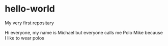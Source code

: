 # hello-world
My very first repositary

Hi everyone, my name is Michael but everyone calls me Polo Mike because I like to wear polos
